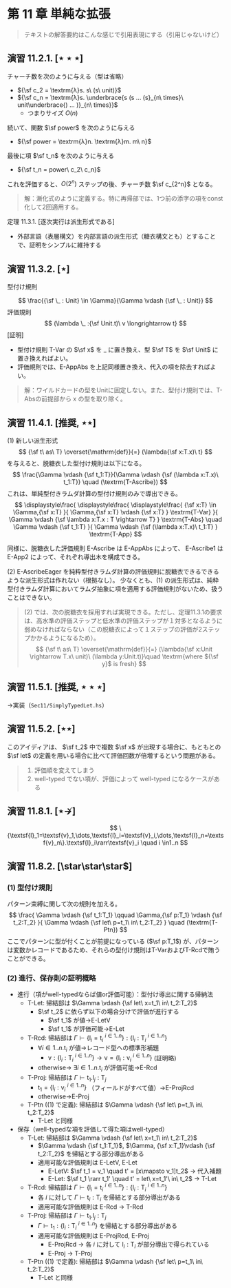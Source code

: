 # 第 11 章 単純な拡張

> テキストの解答要約はこんな感じで引用表現にする（引用じゃないけど）

## 演習 11.2.1. $[\star\star\star]$

チャーチ数を次のように与える（型は省略）

- ${\sf c_2 = \textrm{λ}s. s\ (s\ unit)}$
- ${\sf c_n = \textrm{λ}s. \underbrace{s (s ... (s}_{n\ times}\ unit\underbrace{) ... )}_{n\ times}}$
  - つまりサイズ $O(n)$

続いて、関数 $\sf power$ を次のように与える

- ${\sf power = \textrm{λ}n. \textrm{λ}m. m\ n}$

最後に項 $\sf t_n$ を次のように与える

- ${\sf t_n = power\ c_2\ c_n}$

これを評価すると、$O(2^n)$ ステップの後、チャーチ数 $\sf c_{2^n}$ となる。 

> 解：漸化式のように定義する。特に再帰部では、1つ前の添字の項をconst化して2回適用する。

定理 11.3.1. [逐次実行は派生形式である]

- 外部言語（表層構文）を内部言語の派生形式（糖衣構文とも）とすることで、証明をシンプルに維持する

## 演習 11.3.2. [$\star$]

型付け規則

$$
\frac{{\sf \_ : Unit} \in \Gamma}{\Gamma \vdash {\sf \_ : Unit}}
$$
評価規則
$$
(\lambda \_ :{\sf Unit.t)\ v \longrightarrow t}
$$
[証明] 

- 型付け規則 T-Var の $\sf x$ を $\_$ に置き換え、型 $\sf T$ を $\sf Unit$ に置き換えればよい。
- 評価規則では、E-AppAbs を上記同様置き換え、代入の項を除去すればよい。

> 解：ワイルドカードの型をUnitに固定しない。また、型付け規則では、T-Absの前提部から x の型を取り除く。

## 演習 11.4.1. [推奨, $\star\star$]

(1) 新しい派生形式
$$
{\sf t\ as\ T} \overset{\mathrm{def}}{=} (\lambda{\sf x:T.x)\ t}
$$
を与えると、脱糖衣した型付け規則は以下になる。
$$
\frac{\Gamma \vdash {\sf t_1:T}}{\Gamma \vdash {\sf (\lambda x:T.x)\ t_1:T}} \quad (\textrm{T-Ascribe})
$$
これは、単純型付きラムダ計算の型付け規則のみで導出できる。
$$
\displaystyle\frac{
	\displaystyle\frac{
		\displaystyle\frac{
            {\sf x:T} \in \Gamma,{\sf x:T}
		}{
            \Gamma,{\sf x:T} \vdash {\sf x:T}
		} \textrm{T-Var}
	}{
        \Gamma \vdash {\sf \lambda x:T.x : T \rightarrow T}
	} \textrm{T-Abs} \quad \Gamma \vdash {\sf t_1:T}
}{
    \Gamma \vdash {\sf (\lambda x:T.x)\ t_1:T}
} \textrm{T-App}
$$

同様に、脱糖衣した評価規則 E-Ascribe は E-AppAbs によって、 E-Ascribe1 は E-App2 によって、それぞれ導出木を構成できる。

(2) E-AscribeEager を純粋型付きラムダ計算の評価規則に脱糖衣できるできるような派生形式は作れない（根拠なし）。
少なくとも、(1) の派生形式は、純粋型付きラムダ計算においてラムダ抽象に項を適用する評価規則がないため、扱うことはできない。

> (2) では、次の脱糖衣を採用すれば実現できる。ただし、定理11.3.1の要求は、高水準の評価ステップと低水準の評価ステップが１対多となるように弱めなければならない（この脱糖衣によって１ステップの評価が2ステップかかるようになるため）。
> $$
> {\sf t\ as\ T} \overset{\mathrm{def}}{=} (\lambda{\sf x:Unit \rightarrow T.x\ unit)\ (\lambda y:Unit.t)}\quad \textrm{where ${\sf y}$ is fresh}
> $$
>

## 演習 11.5.1. [推奨, $\star\star\star$] 

→実装（`Sec11/SimplyTypedLet.hs`）

## 演習 11.5.2. [$\star\star$]

このアイディアは、 $\sf t_2$ 中で複数 $\sf x$ が出現する場合に、もともとの $\sf let$ の定義を用いる場合に比べて評価回数が倍増するという問題がある。

> 1. 評価順を変えてしまう
> 2. well-typed でない項が、評価によって well-typed になるケースがある

## 演習 11.8.1. [$\star \nrightarrow$]

$$
\{\textsf{l}_1=\textsf{v}_1,\dots,\textsf{l}_i=\textsf{v}_i,\dots,\textsf{l}_n=\textsf{v}_n\}.\textsf{l}_i\rarr\textsf{v}_i \quad i \in1..n
$$

## 演習 11.8.2. [\star\star\star$] 

### (1) 型付け規則

パターン束縛に関して次の規則を加える。
$$
\frac{
	\Gamma \vdash {\sf t_1:T_1}
	\qquad
	\Gamma,{\sf p:T_1} \vdash {\sf t_2:T_2}
}{
    \Gamma \vdash {\sf let\ p=t_1\ in\ t_2:T_2}
} \quad (\textrm{T-Ptn})
$$
ここでパターンに型が付くことが前提になっている ($\sf p:T_1$) が、パターンは変数かレコードであるため、それらの型付け規則はT-VarおよびT-Rcdで賄うことができる。 

### (2) 進行、保存則の証明概略

- 進行（項がwell-typedならば値or評価可能）：型付け導出に関する帰納法
  - T-Let: 帰結部は $\Gamma \vdash {\sf let\ x=t_1\ in\ t_2:T_2}$
    - $\sf t_2$ に依らず以下の場合分けで評価が進行する
      - $\sf t_1$ が値→E-LetV
      - $\sf t_1$ が評価可能→E-Let
  - T-Rcd: 帰結部は $\Gamma \vdash \{\textsf{l}_i=\textsf{t}_i\ ^{i\in1..n}\}: \{\textsf{l}_i:\textsf{T}_i\ ^{i\in1..n}\}$
    - $\forall i \in 1..n. \textsf{t}_i$ が値→レコード型への標準形補題
      - $\textsf{v} : \{\textsf{l}_i:\textsf{T}_i\ ^{i\in1..n}\} \longrightarrow \textsf{v} = \{\textsf{l}_i:\textsf{v}_i\ ^{i\in1..n}\}$ (証明略)
    - otherwise→ $\exists i \in 1..n. \textsf{t}_i$ が評価可能→E-Rcd
  - T-Proj: 帰結部は $\Gamma \vdash \textsf{t}_1.\textsf{l}_j:\textsf{T}_j$
    - $\textsf{t}_1 = \{\textsf{l}_i:\textsf{v}_i\ ^{i\in1..n}\}$ （フィールドがすべて値）→E-ProjRcd
    - otherwise→E-Proj 
  - T-Ptn ((1) で定義): 帰結部は $\Gamma \vdash {\sf let\ p=t_1\ in\ t_2:T_2}$
    - T-Let と同様
- 保存（well-typedな項を評価して得た項はwell-typed）
  - T-Let: 帰結部は $\Gamma \vdash {\sf let\ x=t_1\ in\ t_2:T_2}$
    - $\Gamma \vdash {\sf t_1:T_1}$, $\Gamma, {\sf x:T_1}\vdash {\sf t_2:T_2}$ を帰結とする部分導出がある
    - 適用可能な評価規則は E-LetV, E-Let
      - E-LetV: $\sf t_1 = v_1 \quad t' = [x\mapsto v_1]t_2$ → 代入補題
      - E-Let: $\sf t_1 \rarr t_1' \quad t' = let\ x=t_1'\ in\ t_2$ → T-Let
  - T-Rcd: 帰結部は $\Gamma \vdash \{\textsf{l}_i=\textsf{t}_i\ ^{i\in1..n}\}: \{\textsf{l}_i:\textsf{T}_i\ ^{i\in1..n}\}$
    - 各 $i$ に対して $\Gamma \vdash \textsf{t}_i:\textsf{T}_i$ を帰結とする部分導出がある
    - 適用可能な評価規則は E-Rcd → T-Rcd
  - T-Proj: 帰結部は $\Gamma \vdash \textsf{t}_1.\textsf{l}_j:\textsf{T}_j$
    - $\Gamma \vdash \textsf{t}_1 : \{\textsf{l}_i:\textsf{T}_i\ ^{i\in1..n}\}$ を帰結とする部分導出がある
    - 適用可能な評価規則は E-ProjRcd, E-Proj
      - E-ProjRcd → 各 $i$ に対して $\textsf{l}_i:\textsf{T}_i$ が部分導出で得られている
      - E-Proj → T-Proj
  - T-Ptn ((1) で定義): 帰結部は $\Gamma \vdash {\sf let\ p=t_1\ in\ t_2:T_2}$
    - T-Let と同様